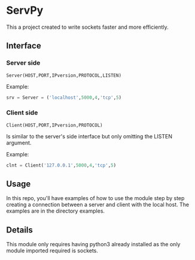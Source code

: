 # ServPy #

This a project created to write sockets faster and more efficiently.

## Interface ##

### Server side ###
```
Server(HOST,PORT,IPversion,PROTOCOL,LISTEN)
```

Example:
```python
srv = Server = ('localhost',5000,4,'tcp',5)
```

### Client side ###

```
Client(HOST,PORT,IPversion,PROTOCOL)
```

Is similar to the server's side interface but only
omitting the LISTEN argument.

Example:
```python
clnt = Client('127.0.0.1',5000,4,'tcp',5)
```

## Usage ##

In this repo, you'll have examples of how to use the module step by step
creating a connection between a server and client with the local host. The examples
are in the directory examples.

## Details ##

This module only requires having python3 already installed as the only module imported required
is sockets.




